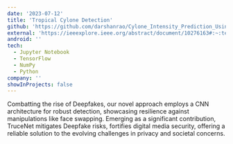 ```yaml
---
date: '2023-07-12'
title: 'Tropical Cylone Detection'
github: 'https://github.com/darshanrao/Cylone_Intensity_Prediction_Using_Convolutional_Neural_Network'
external: 'https://ieeexplore.ieee.org/abstract/document/10276163#:~:text=10.1109/NMITCON58196.2023.10276163'
android: ''
tech:
  - Jupyter Notebook
  - TensorFlow
  - NumPy
  - Python
company: ''
showInProjects: false
---
```


Combatting the rise of Deepfakes, our novel approach employs a CNN architecture for robust detection, showcasing resilience against manipulations like face swapping. Emerging as a significant contribution, TruceNet mitigates Deepfake risks, fortifies digital media security, offering a reliable solution to the evolving challenges in privacy and societal concerns.
